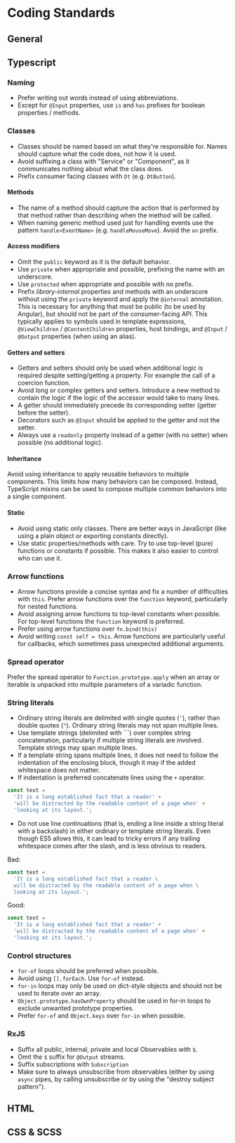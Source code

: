 # Coding Standards

## General

## Typescript

### Naming

- Prefer writing out words instead of using abbreviations.
- Except for `@Input` properties, use `is` and `has` prefixes for boolean
  properties / methods.

### Classes

- Classes should be named based on what they're responsible for. Names should
  capture what the code does, not how it is used.
- Avoid suffixing a class with "Service" or "Component", as it communicates
  nothing about what the class does.
- Prefix consumer facing classes with `Dt` (e.g. `DtButton`).

#### Methods

- The name of a method should capture the action that is performed by that
  method rather than describing when the method will be called.
- When naming generic method used just for handling events use the pattern
  `handle<EventName>` (e.g. `handleMouseMove`). Avoid the `on` prefix.

#### Access modifiers

- Omit the `public` keyword as it is the default behavior.
- Use `private` when appropriate and possible, prefixing the name with an
  underscore.
- Use `protected` when appropriate and possible with no prefix.
- Prefix _library-internal_ properties and methods with an underscore without
  using the `private` keyword and apply the `@internal` annotation. This is
  necessary for anything that must be public (to be used by Angular), but should
  not be part of the consumer-facing API. This typically applies to symbols used
  in template expressions, `@ViewChildren` / `@ContentChildren` properties, host
  bindings, and `@Input` / `@Output` properties (when using an alias).

#### Getters and setters

- Getters and setters should only be used when additional logic is required
  despite setting/getting a property. For example the call of a coercion
  function.
- Avoid long or complex getters and setters. Introduce a new method to contain
  the logic if the logic of the accessor would take to many lines.
- A getter should immediately precede its corresponding setter (getter before
  the setter).
- Decorators such as `@Input` should be applied to the getter and not the
  setter.
- Always use a `readonly` property instead of a getter (with no setter) when
  possible (no additional logic).

#### Inheritance

Avoid using inheritance to apply reusable behaviors to multiple components. This
limits how many behaviors can be composed. Instead, TypeScript mixins can be
used to compose multiple common behaviors into a single component.

#### Static

- Avoid using static only classes. There are better ways in JavaScript (like
  using a plain object or exporting constants directly).
- Use static properties/methods with care. Try to use top-level (pure) functions
  or constants if possible. This makes it also easier to control who can use it.

### Arrow functions

- Arrow functions provide a concise syntax and fix a number of difficulties with
  `this`. Prefer arrow functions over the `function` keyword, particularly for
  nested functions.
- Avoid assigning arrow functions to top-level constants when possible. For
  top-level functions the `function` keyword is preferred.
- Prefer using arrow functions over `fn.bind(this)`
- Avoid writing `const self = this`. Arrow functions are particularly useful for
  callbacks, which sometimes pass unexpected additional arguments.

### Spread operator

Prefer the spread operator to `Function.prototype.apply` when an array or
iterable is unpacked into multiple parameters of a variadic function.

### String literals

- Ordinary string literals are delimited with single quotes (`'`), rather than
  double quotes (`"`). Ordinary string literals may not span multiple lines.
- Use template strings (delimited with `\``) over complex string concatenation,
  particularly if multiple string literals are involved. Template strings may
  span multiple lines.
- If a template string spans multiple lines, it does not need to follow the
  indentation of the enclosing block, though it may if the added whitespace does
  not matter.
- If indentation is preferred concatenate lines using the `+` operator.

```ts
const text =
  'It is a long established fact that a reader' +
  'will be distracted by the readable content of a page when' +
  'looking at its layout.';
```

- Do not use line continuations (that is, ending a line inside a string literal
  with a backslash) in either ordinary or template string literals. Even though
  ES5 allows this, it can lead to tricky errors if any trailing whitespace comes
  after the slash, and is less obvious to readers.

Bad:

```ts
const text =
  'It is a long established fact that a reader \
  will be distracted by the readable content of a page when \
  looking at its layout.';
```

Good:

```ts
const text =
  'It is a long established fact that a reader' +
  'will be distracted by the readable content of a page when' +
  'looking at its layout.';
```

### Control structures

- `for-of` loops should be preferred when possible.
- Avoid using `[].forEach`. Use `for-of` instead.
- `for-in` loops may only be used on dict-style objects and should not be used
  to iterate over an array.
- `Object.prototype.hasOwnProperty` should be used in for-in loops to exclude
  unwanted prototype properties.
- Prefer `for-of` and `Object.keys` over `for-in` when possible.

### RxJS

- Suffix all public, internal, private and local Observables with `$`.
- Omit the `$` suffix for `@Output` streams.
- Suffix subscriptions with `Subscription`
- Make sure to always unsubscribe from observables (either by using `async`
  pipes, by calling unsubscribe or by using the "destroy subject pattern").

## HTML

## CSS & SCSS

